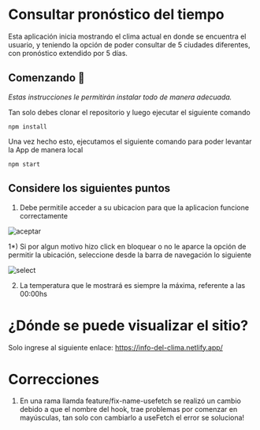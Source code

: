 # Consultar pronóstico del tiempo

Esta aplicación inicia mostrando el clima actual en donde se encuentra el usuario, y teniendo la opción de poder consultar de 5 ciudades diferentes, con pronóstico extendido por 5 días. 
## Comenzando 🚀

_Estas instrucciones le permitirán instalar todo de manera adecuada._

Tan solo debes clonar el repositorio y luego ejecutar el siguiente comando

```
npm install
```

Una vez hecho esto, ejecutamos el siguiente comando para poder levantar la App de manera local

```
npm start
```
## Considere los siguientes puntos

1) Debe permitile acceder a su ubicacion para que la aplicacion funcione correctamente
<p>
    <img src="https://i.ibb.co/1rp1tBS/aceptar.png" alt="aceptar" border="0">
</p>

1*) Si por algun motivo hizo click en bloquear o no le aparce la opción de permitir la ubicación, seleccione desde la barra de navegación lo siguiente

<p>
    <img src="https://i.ibb.co/0GfF1Mx/select.png" alt="select" border="0">
</p>

2) La temperatura que le mostrará es siempre la máxima, referente a las 00:00hs
# ¿Dónde se puede visualizar el sitio?

Solo ingrese al siguiente enlace:
https://info-del-clima.netlify.app/


# Correcciones
1) En una rama llamda feature/fix-name-usefetch se realizó un cambio debido a que el nombre del hook, trae problemas por comenzar en mayúsculas, tan solo con cambiarlo a useFetch el error se soluciona!


